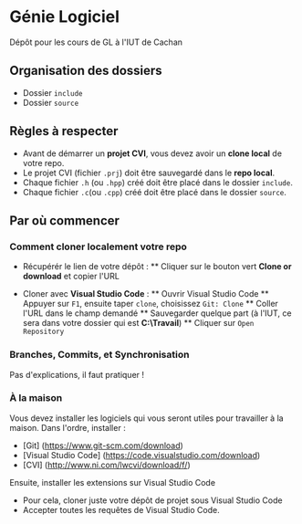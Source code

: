 # Génie Logiciel

Dépôt pour les cours de GL à l'IUT de Cachan

## Organisation des dossiers

* Dossier `include`
* Dossier `source`

## Règles à respecter

* Avant de démarrer un __projet CVI__, vous devez avoir un __clone local__ de votre 
repo.
* Le projet CVI (fichier `.prj`) doit être sauvegardé dans le __repo local__.
* Chaque fichier `.h` (ou `.hpp`) créé doit être placé dans le dossier `include`.
* Chaque fichier `.c`(ou `.cpp`) créé doit être placé dans le dossier `source`.

## Par où commencer

### Comment cloner localement votre repo

* Récupérér le lien de votre dépôt :
** Cliquer sur le bouton vert __Clone or download__ et copier l'URL

* Cloner avec __Visual Studio Code__ :
** Ouvrir Visual Studio Code
** Appuyer sur `F1`, ensuite taper `clone`, choisissez `Git: Clone`
** Coller l'URL dans le champ demandé
** Sauvegarder quelque part (à l'IUT, ce sera dans votre dossier qui est
__C:\Travail__)
** Cliquer sur `Open Repository`
 

### Branches, Commits, et Synchronisation
Pas d'explications, il faut pratiquer !

### À la maison

Vous devez installer les logiciels qui vous seront utiles pour travailler à
la maison. Dans l'ordre, installer :
* [Git] (https://www.git-scm.com/download)
* [Visual Studio Code] (https://code.visualstudio.com/download)
* [CVI] (http://www.ni.com/lwcvi/download/f/)

Ensuite, installer les extensions sur Visual Studio Code
* Pour cela, cloner juste votre dépôt de projet sous Visual Studio Code
* Accepter toutes les requêtes de Visual Studio Code.
